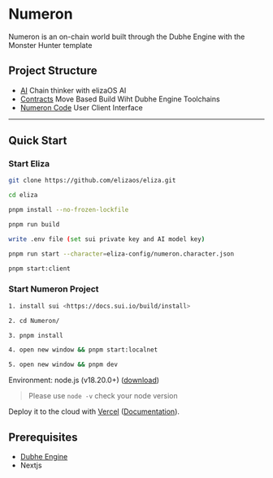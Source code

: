 # Numeron

Numeron is an on-chain world built through the Dubhe Engine with the Monster Hunter template

## Project Structure

- [AI](./eliza-config) Chain thinker with elizaOS AI
- [Contracts](./contracts) Move Based Build Wiht Dubhe Engine Toolchains
- [Numeron Code](./src) User Client Interface

---

## Quick Start

### Start Eliza

```bash
git clone https://github.com/elizaos/eliza.git

cd eliza

pnpm install --no-frozen-lockfile

pnpm run build

write .env file (set sui private key and AI model key)

pnpm run start --character=eliza-config/numeron.character.json

pnpm start:client
```

### Start Numeron Project

```bash
1. install sui <https://docs.sui.io/build/install>

2. cd Numeron/

3. pnpm install

4. open new window && pnpm start:localnet

5. open new window && pnpm dev
```

Environment: node.js (v18.20.0+) ([download](https://nodejs.org/en/download/))

> Please use `node -v` check your node version

Deploy it to the cloud with [Vercel](https://vercel.com/new?utm_source=github&utm_medium=readme&utm_campaign=next-example) ([Documentation](https://nextjs.org/docs/deployment)).


## Prerequisites

- [Dubhe Engine](https://dubhe.obelisk.build/dubhe)
- Nextjs

